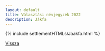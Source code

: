 ```yaml
---
layout: default
title: Választási névjegyzék 2022
description: Jákfa
---
```


{% include settlementHTMLs/Jaakfa.html %}

[Vissza](../)